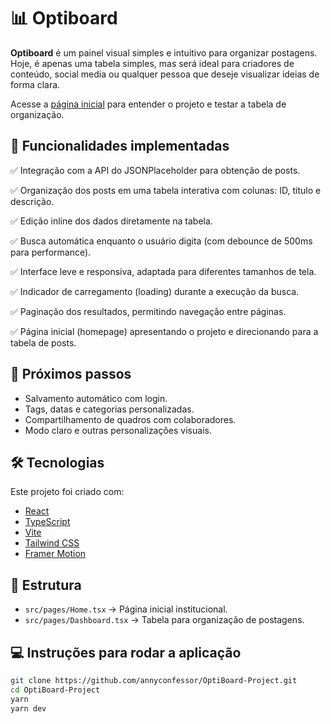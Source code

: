# 📊 Optiboard

**Optiboard** é um painel visual simples e intuitivo para organizar postagens.  
Hoje, é apenas uma tabela simples, mas será ideal para criadores de conteúdo, social media ou qualquer pessoa que deseje visualizar ideias de forma clara.

Acesse a [página inicial](https://optiboard-project.surge.sh/) para entender o projeto e testar a tabela de organização.

## 🧩 Funcionalidades implementadas

✅ Integração com a API do JSONPlaceholder para obtenção de posts.

✅ Organização dos posts em uma tabela interativa com colunas: ID, título e descrição.

✅ Edição inline dos dados diretamente na tabela.

✅ Busca automática enquanto o usuário digita (com debounce de 500ms para performance).

✅ Interface leve e responsiva, adaptada para diferentes tamanhos de tela.

✅ Indicador de carregamento (loading) durante a execução da busca.

✅ Paginação dos resultados, permitindo navegação entre páginas.

✅ Página inicial (homepage) apresentando o projeto e direcionando para a tabela de posts.

## 🔮 Próximos passos

- Salvamento automático com login.
- Tags, datas e categorias personalizadas.
- Compartilhamento de quadros com colaboradores.
- Modo claro e outras personalizações visuais.

## 🛠️ Tecnologias

Este projeto foi criado com:

- [React](https://reactjs.org/)
- [TypeScript](https://www.typescriptlang.org/)
- [Vite](https://vitejs.dev/)
- [Tailwind CSS](https://tailwindcss.com/)
- [Framer Motion](https://www.framer.com/motion/)

## 📂 Estrutura

- `src/pages/Home.tsx` → Página inicial institucional.
- `src/pages/Dashboard.tsx` → Tabela para organização de postagens.

## 💻 Instruções para rodar a aplicação

```bash
git clone https://github.com/annyconfessor/OptiBoard-Project.git  
cd OptiBoard-Project
yarn
yarn dev
